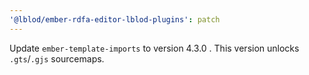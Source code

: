 ```yaml
---
'@lblod/ember-rdfa-editor-lblod-plugins': patch
---
```


Update `ember-template-imports` to version 4.3.0 . This version unlocks `.gts`/`.gjs` sourcemaps.
